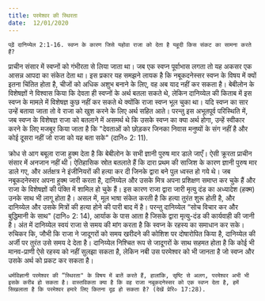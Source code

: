 ```yaml
---
title: परमेश्वर की स्थिरता
date:  12/01/2020
---
```


`पढ़ें दानिय्येल 2:1-16. स्वप्न के कारण जिसे यहोवा राजा को देता है यहूदी किस संकट का सामना करते हैं?`

प्राचीन संसार में स्वप्नों को गंभीरता से लिया जाता था। जब एक स्वप्न पूर्वाभास लगता तो यह अकसर एक आसन्न आपदा का संकेत देता था। इस प्रकार यह समझने लायक है कि नबूकदनेस्सर स्वप्न के विषय में क्यों इतना चिंतित होता है, चीजों को अधिक अशुभ बनाने के लिए, वह अब याद नहीं कर सकता है। बेबीलोन के विशेषज्ञों ने विश्वास किया कि देवता ही स्वप्नों के अर्थ बतला सकते थे, लेकिन दानिय्येल की किताब में इस स्वप्न के मामले में विशेषज्ञ कुछ नहीं कर सकते थे क्योंकि राजा स्वप्न भूल चुका था। यदि स्वप्न का सार उन्हें बताया जाता तो वे राजा को खुश करने के लिए अर्थ सहित आते। परन्तु इस अभूतपूर्व परिस्थिति में, जब स्वप्न के विशेषज्ञ राजा को बतलाने में असमर्थ थे कि उसके स्वप्न का क्या अर्थ होगा, उन्हें स्वीकार करने के लिए मजबूर किया जाता है कि "देवताओं को छोड़कर जिनका निवास मनुष्यों के संग नहीं है और कोई दूसरा नहीं जो राजा को यह बता सके" (दानि० 2: 11).

क्रोध से आग बबूला राजा हुक्म देता है कि बेबीलोन के सभी ज्ञानी पुरुष मार डाले जाएँ। ऐसी क्रूरता प्राचीन संसार में अनजान नहीं थी। ऐतिहासिक स्रोत बतलाते हैं कि दारा प्रथम की साजिश के कारण ज्ञानी पुरुष मार डाले गए, और अर्तक्षत्र ने इंजीनियरों की हत्या कर दी जिनके द्वारा बने पुल ध्वस्त हो गये थे। जब नबूकदनेस्सर अपना हुक्म जारी करता है, दानिय्येल और उसके मित्र अपना प्रशिक्षण समाप्त कर चुके हैं और राजा के विशेषज्ञों की पंक्ति में शामिल हो चुके हैं। इस कारण राजा द्वारा जारी मृत्यु दंड का अध्यादेश (हक्म) उनके साथ भी लागू होता है। असल में, मूल भाषा संकेत करती है कि हत्या तुरंत शुरू होती है, और दानिय्येल और उसके मित्रों की हत्या होने की पारी बाद में है। परन्तु दानिय्येल “सोच विचार कर और बुद्धिमानी के साथ" (दानि० 2: 14), आर्याक के पास आता है जिसके द्वारा मृत्यु-दंड की कार्यवाही की जानी है। अंत में दानिय्येल स्वयं राजा से समय की मांग करता है कि स्वप्न के रहस्य का समाधान कर सके। रुचिकर कि, जौभी कि राजा ने जादूगरों को समय खरीदने की कोशिश पर दोषारोपित किया है, दानिय्येल की अर्जी पर तुरंत उसे समय दे देता है। दानिय्येल निश्चित रूप से जादूगरों के साथ सहमत होता है कि कोई भी मानव-प्राणी ऐसे रहस्य को नहीं सुलझा सकता है, लेकिन नबी उस परमेश्वर को भी जानता है जो स्वप्न और उसके अर्थ को प्रकट कर सकता है।

`धर्मविज्ञानी परमेश्वर की “स्थिरता" के विषय में बातें करते हैं, हालांकि, सृष्टि से अलग, परमेश्वर अभी भी इसके करीब हो सकता है। वास्तविकता क्या है कि वह राजा नबूकदनेस्सर को एक स्वप्न देता है, हमें सिखलाता है कि परमेश्वर हमारे लिए कितना दृढ़ हो सकता है? (देखें प्रेरि० 17:28).`